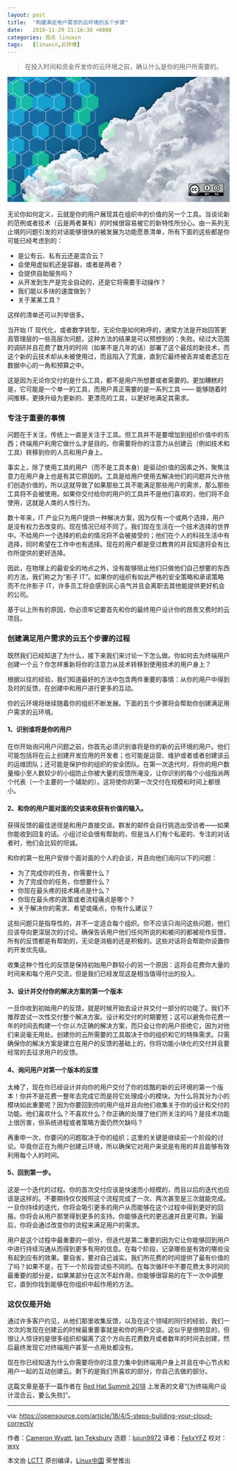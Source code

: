 ```yaml
---
layout: post
title:	"构建满足用户需求的云环境的五个步骤"
date:	2018-11-29 21:16:30 +0800 
categories:	观点 linuxcn 
tags:	[linuxcn,云环境]
---
```




> 
> 在投入时间和资金开发你的云环境之前，确认什么是你的用户所需要的。
> 
> 
> 


![](/Asserts/Images/album/201811/29/211650z744rkeq1erd8qep.png)


无论你如何定义，云就是你的用户展现其在组织中的价值的另一个工具。当谈论新的范例或者技术（云是两者兼有）的时候很容易被它的新特性所分心。由一系列无止境的问题引发的对话能够很快的被发展为功能愿景清单，所有下面的这些都是你可能已经考虑到的：


* 是公有云、私有云还是混合云？
* 会使用虚拟机还是容器，或者是两者？
* 会提供自助服务吗？
* 从开发到生产是完全自动的，还是它将需要手动操作？
* 我们能以多块的速度做到？
* 关于某某工具？


这样的清单还可以列举很多。


当开始 IT 现代化，或者数字转型，无论你是如何称呼的，通常方法是开始回答更高管理层的一些高层次问题，这种方法的结果是可以预想到的：失败。经过大范围的调研并且花费了数月的时间（如果不是几年的话）部署了这个最炫的新技术，而这个新的云技术却从未被使用过，而且陷入了荒废，直到它最终被丢弃或者遗忘在数据中心的一角和预算之中。


这是因为无论你交付的是什么工具，都不是用户所想要或者需要的。更加糟糕的是，它可能是一个单一的工具，而用户真正需要的是一系列工具 —— 能够随着时间推移，更换升级为更新的、更漂亮的工具，以更好地满足其需求。


### 专注于重要的事情


问题在于关注，传统上一直是关注于工具。但工具并不是要增加到组织价值中的东西；终端用户利用它做什么才是目的。你需要将你的注意力从创建云（例如技术和工具）转移到你的人员和用户身上。


事实上，除了使用工具的用户（而不是工具本身）是驱动价值的因素之外，聚焦注意力在用户身上也是有其它原因的。工具是给用户使用去解决他们的问题并允许他们创造价值的，所以这就导致了如果那些工具不能满足那些用户的需求，那么那些工具将不会被使用。如果你交付给你的用户的工具并不是他们喜欢的，他们将不会使用，这就是人类的人性行为。


数十年来，IT 产业只为用户提供一种解决方案，因为仅有一个或两个选择，用户是没有权力去改变的。现在情况已经不同了。我们现在生活在一个技术选择的世界中。不给用户一个选择的机会的情况将不会被接受的；他们在个人的科技生活中有选择，同时希望在工作中也有选择。现在的用户都是受过教育的并且知道将会有比你所提供的更好选择。


因此，在物理上的最安全的地点之外，没有能够阻止他们只做他们自己想要的东西的方法，我们称之为“影子 IT”。如果你的组织有如此严格的安全策略和承诺策略而不允许影子 IT，许多员工将会感到灰心丧气并且会离职去其他能提供更好机会的公司。


基于以上所有的原因，你必须牢记要首先和你的最终用户设计你的昂贵又费时的云项目。


### 创建满足用户需求的云五个步骤的过程


既然我们已经知道了为什么，接下来我们来讨论一下怎么做。你如何去为终端用户创建一个云？你怎样重新将你的注意力从技术转移到使用技术的用户身上？


根据以往的经验，我们知道最好的方法中包含两件重要的事情：从你的用户中得到及时的反馈，在创建中和用户进行更多的互动。


你的云环境将继续随着你的组织不断发展。下面的五个步骤将会帮助你创建满足用户需求的云环境。


#### 1、识别谁将是你的用户


在你开始询问用户问题之前，你首先必须识别谁将是你的新的云环境的用户。他们可能包括将在云上创建开发应用的开发者；也可能是运营、维护或者或者创建该云的运维团队；还可能是保护你的组织的安全团队。在第一次迭代时，将你的用户数量缩小至人数较少的小组防止你被大量的反馈所淹没，让你识别的每个小组指派两个代表（一个主要的一个辅助的）。这将使你的第一次交付在规模和时间上都很小。


#### 2、和你的用户面对面的交谈来收获有价值的输入。


获得反馈的最佳途径是和用户直接交谈。群发的邮件会自行挑选出受访者——如果你能收到回复的话。小组讨论会很有帮助的，但是当人们有个私密的、专注的对话者时，他们会比较的坦诚。


和你的第一批用户安排个面对面的个人的会谈，并且向他们询问以下的问题：


* 为了完成你的任务，你需要什么？
* 为了完成你的任务，你想要什么？
* 你现在最头疼的技术痛点是什么？
* 你现在最头疼的政策或者流程痛点是哪个？
* 关于解决你的需求、希望或痛点，你有什么建议？


这些问题只是指导性的，并不一定适合每个组织。你不应该只询问这些问题，他们应该导向更深层次的讨论。确保告诉用户他们任何所说的和被问的都被视作反馈，所有的反馈都是有帮助的，无论是消极的还是积极的。这些对话将会帮助你设置你的开发优先级。


收集这种个性化的反馈是保持初始用户群较小的另一个原因：这将会花费你大量的时间来和每个用户交流，但是我们已经发现这是相当值得付出的投入。


#### 3、设计并交付你的解决方案的第一个版本


一旦你收到初始用户的反馈，就是时候开始去设计并交付一部分的功能了。我们不推荐尝试一次性交付整个解决方案。设计和交付的时期要短；这可以避免你花费一年的时间去构建一个你*认为*正确的解决方案，而只会让你的用户拒绝它，因为对他们来说毫无用处。创建你的云所需要的工具取决于你的组织和它的特殊需求。只需确保你的解决方案是建立在用户的反馈的基础上的，你将功能小块化的交付并且要经常的去征求用户的反馈。


#### 4、询问用户对第一个版本的反馈


太棒了，现在你已经设计并向你的用户交付了你的炫酷的新的云环境的第一个版本！你并不是花费一整年去完成它而是将它处理成小的模块。为什么将其分为小的模块如此重要呢？因为你要回到你的用户组并且向他们收集关于你的设计和交付的功能。他们喜欢什么？不喜欢什么？你正确的处理了他们所关注的吗？是技术功能上很厉害，但系统进程或者策略方面仍然欠缺吗？


再重申一次，你要问的问题取决于你的组织；这里的关键是继续前一个阶段的讨论。毕竟你正在为用户创建云环境，所以确保它对用户来说是有用的并且能够有效利用每个人的时间。


#### 5、回到第一步。


这是一个迭代的过程。你的首次交付应该是快速而小规模的，而且以后的迭代也应该是这样的。不要期待仅仅按照这个流程完成了一次、两次甚至是三次就能完成。一旦你持续的迭代，你将会吸引更多的用户从而能够在这个过程中得到更好的回报。你将会从用户那里得到更多的支持。你能够迭代的更迅速并且更可靠。到最后，你将会通过改变你的流程来满足用户的需求。


用户是这个过程中最重要的一部分，但迭代是第二重要的因为它让你能够回到用户中进行持续沟通从而得到更多有用的信息。在每个阶段，记录哪些是有效的哪些没有起到应有的效果。要自省，要对自己诚实。我们所花费的时间提供了最有价值的了吗？如果不是，在下一个阶段尝试些不同的。在每次循环中不要花费太多时间的最重要的部分是，如果某部分在这次不起作用，你能够很容易的在下一次中调整它，直到你找到能够在你组织中起作用的方法。


### 这仅仅是开始


通过许多客户约见，从他们那里收集反馈，以及在这个领域的同行的经验，我们一次次的发现在创建云的时候最重要事就是和你的用户交谈。这似乎是很明显的，但很让人惊讶的是很多组织却偏离了这个方向去花费数月或者数年的时间去创建，然后最终发现它对终端用户甚至一点用处都没有。


现在你已经知道为什么你需要将你的注意力集中到终端用户身上并且在中心节点和用户一起的互动创建云。剩下的是我们所喜欢的部分，你自己去做的部分。


这篇文章是基于一篇作者在 [Red Hat Summit 2018](https://www.redhat.com/en/summit/2018) 上发表的文章“[为终端用户设计混合云，要么失败]”。




---


via: <https://opensource.com/article/18/4/5-steps-building-your-cloud-correctly>


作者：[Cameron Wyatt](https://opensource.com/users/cameronmwyatt), [Ian Teksbury](https://opensource.com/users/itewk) 选题：[lujun9972](https://github.com/lujun9972) 译者：[FelixYFZ](https://github.com/FelixYFZ) 校对：[wxy](https://github.com/wxy)


本文由 [LCTT](https://github.com/LCTT/TranslateProject) 原创编译，[Linux中国](https://linux.cn/) 荣誉推出
